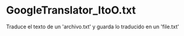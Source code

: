 # GoogleTranslator_ItoO.txt
Traduce el texto de un 'archivo.txt' y guarda lo traducido en un 'file.txt'
